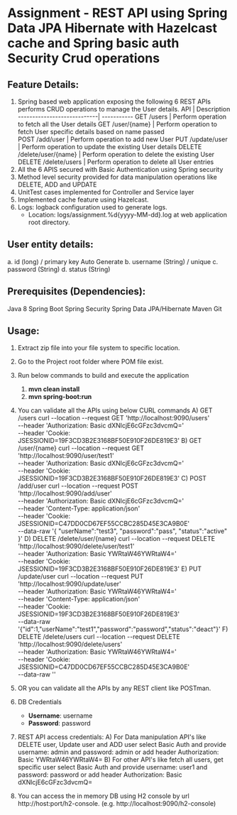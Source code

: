 Assignment - REST API using Spring Data JPA Hibernate with Hazelcast cache and Spring basic auth  Security Crud operations 
============== 
Feature Details:
-------------------
1. Spring based web application exposing the following 6 REST APIs performs CRUD operations to manage the User details.
	API			                | Description
	----------------------------| -----------
	GET /users	      	        | Perform operation to fetch all the User details
	GET /user/{name}	        | Perform operation to fetch User specific details based on name passed	 
	POST /add/user		        | Perform operation to add new User 
	PUT /update/user		    | Perform operation to update the existing User details
	DELETE /delete/user/{name}	| Perform operation to delete the existing User
	DELETE /delete/users    	| Perform operation to delete all User entries
2. All the 6 APIS secured with Basic Authentication using Spring security
3. Method level security provided for data manipulation operations like DELETE, ADD and UPDATE
4. UnitTest cases implemented for Controller and Service layer
5. Implemented cache feature using Hazelcast. 
6. Logs: logback configuration used to generate logs.
	* Location: logs/assignment.%d{yyyy-MM-dd}.log at web application root directory.
	
User entity details:
-----------------------
a. id (long) / primary key Auto Generate
b. username (String) / unique
c. password (String)
d. status (String) 

Prerequisites (Dependencies): 
---------------------------------
Java 8
Spring Boot
Spring Security
Spring Data JPA/Hibernate
Maven
Git

Usage: 
---------
1. Extract zip file into your file system to specific location.
2. Go to the Project root folder where POM file exist.
3. Run below commands to build and execute the application
	1. __mvn clean install__
	1. __mvn spring-boot:run__
4. You can validate all the APIs using below CURL commands
	A) GET /users
	curl --location --request GET 'http://localhost:9090/users' \
         --header 'Authorization: Basic dXNlcjE6cGFzc3dvcmQ=' \
         --header 'Cookie: JSESSIONID=19F3CD3B2E3168BF50E910F26DE819E3'	
	B) GET /user/{name}
	curl --location --request GET 'http://localhost:9090/user/test1' \
         --header 'Authorization: Basic dXNlcjE6cGFzc3dvcmQ=' \
         --header 'Cookie: JSESSIONID=19F3CD3B2E3168BF50E910F26DE819E3'
	C) POST /add/user
	curl --location --request POST 'http://localhost:9090/add/user' \
         --header 'Authorization: Basic dXNlcjE6cGFzc3dvcmQ=' \
         --header 'Content-Type: application/json' \
         --header 'Cookie: JSESSIONID=C47DD0CD67EF55CCBC285D45E3CA9B0E' \
         --data-raw '{
                      "userName":"test3",
                      "password":"pass",
                      "status":"active"
                     }'	
	D) DELETE /delete/user/{name}
	curl --location --request DELETE 'http://localhost:9090/delete/user/test1' \
         --header 'Authorization: Basic YWRtaW46YWRtaW4=' \
         --header 'Cookie: JSESSIONID=19F3CD3B2E3168BF50E910F26DE819E3'
    E) PUT /update/user
    curl --location --request PUT 'http://localhost:9090/update/user' \
         --header 'Authorization: Basic YWRtaW46YWRtaW4=' \
         --header 'Content-Type: application/json' \
         --header 'Cookie: JSESSIONID=19F3CD3B2E3168BF50E910F26DE819E3' \
         --data-raw '{"id":1,"userName":"test1","password":"password","status":"deact"}'
    F) DELETE /delete/users
    curl --location --request DELETE 'http://localhost:9090/delete/users' \
         --header 'Authorization: Basic YWRtaW46YWRtaW4=' \
         --header 'Cookie: JSESSIONID=C47DD0CD67EF55CCBC285D45E3CA9B0E' \
         --data-raw ''         
5. OR you can validate all the APIs by any REST client like POSTman.
6. DB Credentials
	* __Username__: username
	* __Password__: password
7. REST API access credentials:
   A) For Data manipulation API's like DELETE user, Update user and ADD user  select Basic Auth and provide username: admin and password: admin
      or add header Authorization: Basic YWRtaW46YWRtaW4=
   B) For other API's like fetch all users, get specific user select Basic Auth and provide username: user1 and password: password
      or add header Authorization: Basic dXNlcjE6cGFzc3dvcmQ=
		
8. You can access the in memory DB using H2 console by url http://host:port/h2-console. (e.g. http://localhost:9090/h2-console)
